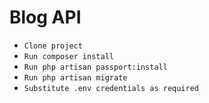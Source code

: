 Blog API
========

- `Clone project`
- `Run composer install`
- `Run php artisan passport:install`
- `Run php artisan migrate`
- `Substitute .env credentials as required`